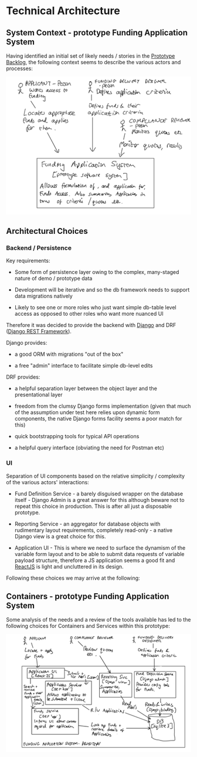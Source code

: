 # Technical Architecture

## System Context - prototype Funding Application System

Having identified an initial set of likely needs / stories in the
[Prototype Backlog](prototype-backlog.md), the following context seems to
describe the various actors and processes:

![System Context - prototype Funding Application System](System%20Context%20-%20prototype%20Funding%20Application%20System.png)


## Architectural Choices

### Backend / Persistence

Key requirements:

* Some form of persistence layer owing to the complex, many-staged nature
of demo / prototype data

* Development will be iterative and so the db framework needs to support
data migrations natively

* Likely to see one or more roles who just want simple db-table level access
as opposed to other roles who want more nuanced UI

Therefore it was decided to provide the backend with [Django](https://docs.djangoproject.com/)
and DRF ([Django REST Framework](https://www.django-rest-framework.org)).

Django provides:
* a good ORM with migrations "out of the box"

* a free "admin" interface to facilitate simple db-level edits

DRF provides:
* a helpful separation layer between the object layer and the presentational
layer

* freedom from the clumsy Django forms implementation (given that much of the
assumption under test here relies upon dynamic form components, the native
Django forms facility seems a poor match for this)

* quick bootstrapping tools for typical API operations

* a helpful query interface (obviating the need for Postman etc)

### UI

Separation of UI components based on the relative simplicity / complexity of
the various actors' interactions:

* Fund Definition Service - a barely disguised wrapper on the database itself -
Django Admin is a great answer for this although beware not to repeat this
choice in production. This is after all just a disposable prototype.

* Reporting Service - an aggregator for database objects with rudimentary layout
requirements, completely read-only - a native Django view is a great choice for this.

* Application UI - This is where we need to surface the dynamism of the variable form
layout and to be able to submit data requests of variable payload structure, therefore a
JS application seems a good fit and [ReactJS](https://reactjs.org) is light and
uncluttered in its design.

Following these choices we may arrive at the following:

## Containers - prototype Funding Application System

Some analysis of the needs and a review of the tools available has led to the
following choices for Containers and Services within this prototype:

![Containers - prototype Funding Application System](Containers%20-%20prototype%20Funding%20Application%20System.png)
